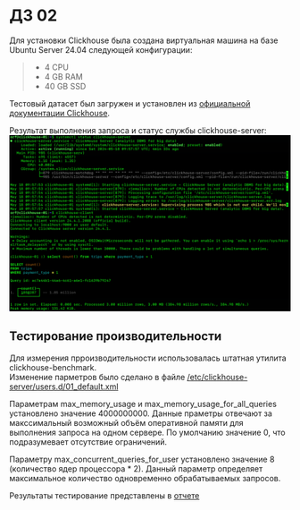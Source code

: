 # ДЗ 02

Для установки Clickhouse была создана виртуальная машина на базе Ubuntu Server 24.04 следующей конфигурации:  
> - 4 CPU  
> - 4 GB RAM  
> - 40 GB SSD

Тестовый датасет был загружен и установлен из [официальной документации Clickhouse](https://clickhouse.com/docs/en/getting-started/example-datasets/nyc-taxi).  

Результат выполнения запроса и статус службы clickhouse-server:  
![](https://github.com/oslavgorod/Clickhouse-2024/blob/main/DZ02/clh.png)  

## Тестирование производительности  

Для измерения прроизводительности использовалась штатная утилита clickhouse-benchmark.  
Изменение парметров было сделано в файле [/etc/clickhouse-server/users.d/01_default.xml](https://github.com/oslavgorod/Clickhouse-2024/blob/main/DZ02/01_tune.xml)  

Параметрам max_memory_usage и max_memory_usage_for_all_queries установлено значение 4000000000. Данные праметры отвечают за макссимальный возможный объём оперативной памяти для выполнения запроса на одном сервере. По умолчанию значение 0, что подразумевает отсутствие ограничений.  

Параметру max_concurrent_queries_for_user установлено значение 8 (количество ядер процессора * 2). Данный параметр определяет максимальное количество одновременно обрабатываемых запросов.  

Результаты тестирование представлены в [отчете](https://github.com/oslavgorod/Clickhouse-2024/blob/main/DZ02/%D0%94%D0%9702.pdf)
